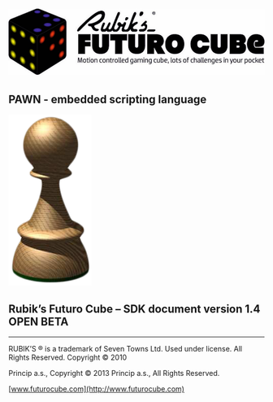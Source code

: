 # ![](/assets/logo.jpg)

##

## PAWN - embedded scripting language

![](/assets/Pawn_logo.png)

## Rubik’s Futuro Cube – SDK document version 1.4 OPEN BETA

---

RUBIK’S ® is a trademark of Seven Towns Ltd. Used under license. All Rights Reserved. Copyright © 2010

Princip a.s., Copyright © 2013 Princip a.s., All Rights Reserved.

[www.futurocube.com](http://www.futurocube.com)